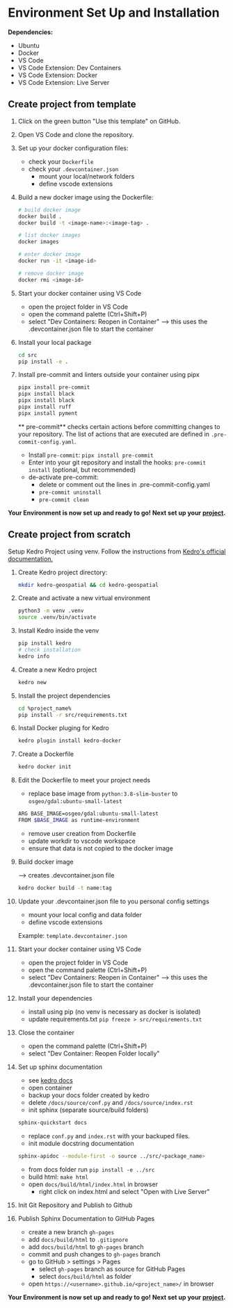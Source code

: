 
Environment Set Up and Installation
===================================

**Dependencies:**
- Ubuntu
- Docker
- VS Code
- VS Code Extension: Dev Containers
- VS Code Extension: Docker
- VS Code Extension: Live Server

## Create project from template

1. Click on the green button "Use this template" on GitHub.
2. Open VS Code and clone the repository.
3. Set up your docker configuration files:
    - check your `Dockerfile`
    - check your `.devcontainer.json`
        - mount your local/network folders
        - define vscode extensions
4. Build a new docker image using the Dockerfile:

    ```bash
    # build docker image
    docker build .
    docker build -t <image-name>:<image-tag> .

    # list docker images
    docker images

    # enter docker image
    docker run -it <image-id>

    # remove docker image
    docker rmi <image-id>
    ```
5. Start your docker container using VS Code
    - open the project folder in VS Code
    - open the command palette (Ctrl+Shift+P)
    - select "Dev Containers: Reopen in Container"
    --> this uses the .devcontainer.json file to start the container

6. Install your local package
    ```bash
    cd src
    pip install -e .
    ```

7. Install pre-commit and linters outside your container using pipx
    ```bash
    pipx install pre-commit
    pipx install black
    pipx install black
    pipx install ruff
    pipx install pyment
    ```

    ** pre-commit** checks certain actions before committing changes to your repository. The list of actions that are executed are defined in `.pre-commit-config.yaml`.
    - Install `pre-commit`: `pipx install pre-commit`
    - Enter into your git repository and install the hooks: `pre-commit install` (optional, but recommended)
    - de-activate pre-commit:
        - delete or comment out the lines in .pre-commit-config.yaml
        - `pre-commit uninstall`
        - `pre-commit clean`

**Your Environment is now set up and ready to go! Next set up your [project](project_setup.md).**

## Create project from scratch

Setup Kedro Project using venv. Follow the instructions from [Kedro's official documentation.](https://docs.kedro.org/en/stable/get_started/install.html)

1. Create Kedro project directory:
    ```bash
    mkdir kedro-geospatial && cd kedro-geospatial
    ```
2. Create and activate a new virtual environment
    ```bash
    python3 -m venv .venv
    source .venv/bin/activate
    ```
3. Install Kedro inside the venv
    ```bash
    pip install kedro
    # check installation
    kedro info
    ```
4. Create a new Kedro project
    ```bash
    kedro new
    ```
5. Install the project dependencies
    ```bash
    cd %project_name%
    pip install -r src/requirements.txt
    ```
6. Install Docker pluging for Kedro
    ```bash
    kedro plugin install kedro-docker
    ```
7. Create a Dockerfile
    ```bash
    kedro docker init
    ```
8. Edit the Dockerfile to meet your project needs
    - replace base image from `python:3.8-slim-buster` to `osgeo/gdal:ubuntu-small-latest`

    ```bash
    ARG BASE_IMAGE=osgeo/gdal:ubuntu-small-latest
    FROM $BASE_IMAGE as runtime-environment
    ```
    - remove user creation from Dockerfile
    - update workdir to vscode workspace
    - ensure that data is not copied to the docker image

9. Build docker image

    --> creates .devcontainer.json file
    ```bash
    kedro docker build -t name:tag
    ```
10. Update your .devcontainer.json file to you personal config settings
    - mount your local config and data folder
    - define vscode extensions

    Example: `template.devcontainer.json`

11. Start your docker container using VS Code
    - open the project folder in VS Code
    - open the command palette (Ctrl+Shift+P)
    - select "Dev Containers: Reopen in Container"
    --> this uses the .devcontainer.json file to start the container

12. Install your dependencies
    - install using pip (no venv is necessary as docker is isolated)
    - update requirements.txt `pip freeze > src/requirements.txt`

12. Close the container
    - open the command palette (Ctrl+Shift+P)
    - select "Dev Container: Reopen Folder locally"

13. Set up sphinx documentation
    - see [kedro docs](https://docs.kedro.org/en/stable/tutorial/package_a_project.html)
    - open container
    - backup your docs folder created by kedro
    - delete `/docs/source/conf.py` and `/docs/source/index.rst`
    - init sphinx (separate source/build folders)
    ```bash
    sphinx-quickstart docs
    ```
    - replace `conf.py` and `index.rst` with your backuped files.
    - init module docstring documentation
    ```bash
    sphinx-apidoc --module-first -o source ../src/<package_name>
    ```
    - from docs folder run `pip install -e ../src`
    - build html: `make html`
    - open `docs/build/html/index.html` in browser
        - right click on index.html and select "Open with Live Server"

14. Init Git Repository and Publish to Github

15. Publish Sphinx Documentation to GitHub Pages
    - create a new branch `gh-pages`
    - add `docs/build/html` to `.gitignore`
    - add `docs/build/html` to `gh-pages` branch
    - commit and push changes to `gh-pages` branch
    - go to GitHub > settings > Pages
        - select `gh-pages` branch as source for GitHub Pages
        - select `docs/build/html` as folder
    - open `https://<username>.github.io/<project_name>/` in browser

**Your Environment is now set up and ready to go! Next set up your [project](./project_setup.md).**
